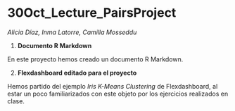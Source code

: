 # 30Oct_Lecture_PairsProject
_Alicia Díaz, Inma Latorre, Camilla Mosseddu_



1. **Documento R Markdown**

En este proyecto hemos creado un documento R Markdown.

2. **Flexdashboard editado para el proyecto**

Hemos partido del ejemplo _Iris K-Means Clustering_ de Flexdashboard, al estar un poco familiarizados con este objeto por los ejercicios realizados en clase.

